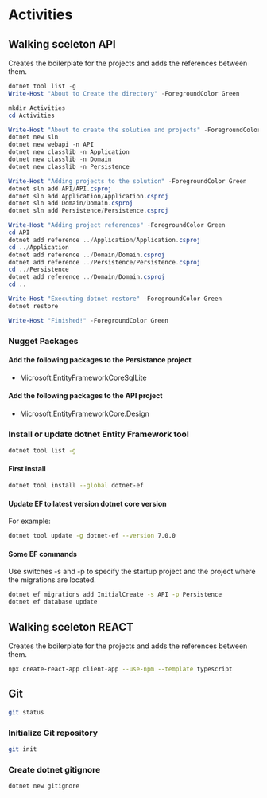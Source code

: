 # Activities

## Walking sceleton API

Creates the boilerplate for the projects and adds the references between them.

```powershell
dotnet tool list -g
Write-Host "About to Create the directory" -ForegroundColor Green

mkdir Activities
cd Activities

Write-Host "About to create the solution and projects" -ForegroundColor Green
dotnet new sln
dotnet new webapi -n API
dotnet new classlib -n Application
dotnet new classlib -n Domain
dotnet new classlib -n Persistence

Write-Host "Adding projects to the solution" -ForegroundColor Green
dotnet sln add API/API.csproj
dotnet sln add Application/Application.csproj
dotnet sln add Domain/Domain.csproj
dotnet sln add Persistence/Persistence.csproj

Write-Host "Adding project references" -ForegroundColor Green
cd API
dotnet add reference ../Application/Application.csproj
cd ../Application
dotnet add reference ../Domain/Domain.csproj
dotnet add reference ../Persistence/Persistence.csproj
cd ../Persistence
dotnet add reference ../Domain/Domain.csproj
cd ..

Write-Host "Executing dotnet restore" -ForegroundColor Green
dotnet restore

Write-Host "Finished!" -ForegroundColor Green
```

### Nugget Packages

#### Add the following packages to the Persistance project

- Microsoft.EntityFrameworkCoreSqlLite

#### Add the following packages to the API project

- Microsoft.EntityFrameworkCore.Design

### Install or update dotnet Entity Framework tool

```bash
dotnet tool list -g
```

#### First install

```bash
dotnet tool install --global dotnet-ef
```

#### Update EF to latest version dotnet core version

For example:

```bash
dotnet tool update -g dotnet-ef --version 7.0.0
```

#### Some EF commands

Use switches -s and -p to specify the startup project and the project where the migrations are located.

```bash
dotnet ef migrations add InitialCreate -s API -p Persistence
dotnet ef database update
```

## Walking sceleton REACT

Creates the boilerplate for the projects and adds the references between them.

```bash
npx create-react-app client-app --use-npm --template typescript
```

## Git

```bash
git status
```

### Initialize Git repository

```bash
git init
```

### Create dotnet gitignore

```bash
dotnet new gitignore
```
